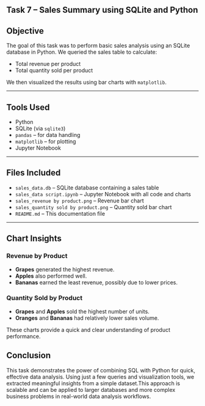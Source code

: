 ## Task 7 – Sales Summary using SQLite and Python

##  Objective
The goal of this task was to perform basic sales analysis using an SQLite database in Python. We queried the sales table to calculate:
- Total revenue per product
- Total quantity sold per product

We then visualized the results using bar charts with `matplotlib`.

---

##  Tools Used
- Python
- SQLite (via `sqlite3`)
- `pandas` – for data handling
- `matplotlib` – for plotting
- Jupyter Notebook

---

##  Files Included
- `sales_data.db` – SQLite database containing a sales table
- `sales_data script.ipynb` – Jupyter Notebook with all code and charts
- `sales_revenue by product.png` – Revenue bar chart
- `sales_quantity sold by product.png` – Quantity sold bar chart
- `README.md` – This documentation file

---

##  Chart Insights

###  Revenue by Product
- **Grapes** generated the highest revenue.
- **Apples** also performed well.
- **Bananas** earned the least revenue, possibly due to lower prices.

###  Quantity Sold by Product
- **Grapes** and **Apples** sold the highest number of units.
- **Oranges** and **Bananas** had relatively lower sales volume.

These charts provide a quick and clear understanding of product performance.

##  Conclusion

This task demonstrates the power of combining SQL with Python for quick, effective data analysis. 
Using just a few queries and visualization tools, we extracted meaningful insights from a simple dataset.This approach 
is scalable and can be applied to larger databases and more complex business problems in real-world data analysis workflows.
